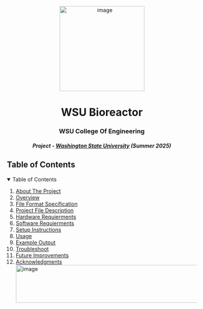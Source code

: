 <p align="center"> 
<img width="225" height="225" alt="image" src="https://github.com/user-attachments/assets/d17d2acc-f795-433c-b252-b9756e165302" />
</p>
<h1 align="center"> WSU Bioreactor </h1>
<h3 align="center"> WSU College Of Engineering </h3>
<h5 align="center"> Project - <a href="https://wsu.edu//">Washington State University</a> (Summer 2025) </h5>

<!-- TABLE OF CONTENTS -->
<h2 id="table-of-contents">  Table of Contents</h2>

<details open="open">
  <summary>Table of Contents</summary>
  <ol>
    <li><a href="#about-the-project"> About The Project</a></li>
    <li><a href="#overview"> Overview</a></li>
    <li><a href="#file-format-specification"> File Format Specification</a></li>
    <li><a href="#project-file-description"> Project File Description</a></li>
    <li><a href="#hardware-requierments"> Hardware Requierments</a></li>
    <li><a href="#software-requierments"> Software Requierments</a></li>
    <li><a href="#setup-instructions"> Setup Instructions</a></li>
    <li><a href="#usage"> Usage </a></li>
    <li><a href="#example-output"> Example Output </a></li>
    <li><a href="#Troubleshoot"> Troubleshoot </a></li>
    <li><a href="#future-improvements"> Future Improvements </a></li>
    <li><a href="#Acknowledgements"> Acknowledgments </a></li>
  <img width="100000000000000000" height="100" alt="image" src="https://github.com/user-attachments/assets/478c61e6-ce87-4a73-a924-a97223929126" />
  </ol>
</details>


